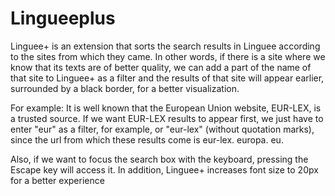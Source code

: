 # Lingueeplus
Linguee+ is an extension that sorts the search results in Linguee according to the sites from which they came.
In other words, if there is a site where we know that its texts are of better quality, we can add a part of the name of that site to Linguee+ as a filter and the results of that site will appear earlier, surrounded by a black border, for a better visualization.

For example:
It is well known that the European Union website, EUR-LEX, is a trusted source. If we want EUR-LEX results to appear first, we just have to enter "eur" as a filter, for example,  or "eur-lex"  (without quotation marks), since the url from which these results come is eur-lex. europa. eu.

Also, if we want to focus the search box with the keyboard, pressing the Escape key will access it.
In addition, Linguee+ increases font size to 20px for a better experience
